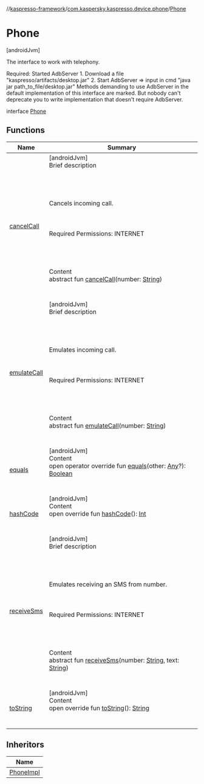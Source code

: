 //[kaspresso-framework](../../index.md)/[com.kaspersky.kaspresso.device.phone](../index.md)/[Phone](index.md)



# Phone  
 [androidJvm] 



The interface to work with telephony.



Required: Started AdbServer     1. Download a file "kaspresso/artifacts/desktop.jar"     2. Start AdbServer => input in cmd "java jar path_to_file/desktop.jar" Methods demanding to use AdbServer in the default implementation of this interface are marked.     But nobody can't deprecate you to write implementation that doesn't require AdbServer.



interface [Phone](index.md)   


## Functions  
  
|  Name|  Summary| 
|---|---|
| [cancelCall](cancel-call.md)| [androidJvm]  <br>Brief description  <br><br><br><br><br>Cancels incoming call.<br><br><br><br>Required Permissions: INTERNET<br><br><br><br>  <br>Content  <br>abstract fun [cancelCall](cancel-call.md)(number: [String](https://kotlinlang.org/api/latest/jvm/stdlib/kotlin/-string/index.html))  <br><br><br>
| [emulateCall](emulate-call.md)| [androidJvm]  <br>Brief description  <br><br><br><br><br>Emulates incoming call.<br><br><br><br>Required Permissions: INTERNET<br><br><br><br>  <br>Content  <br>abstract fun [emulateCall](emulate-call.md)(number: [String](https://kotlinlang.org/api/latest/jvm/stdlib/kotlin/-string/index.html))  <br><br><br>
| [equals](https://kotlinlang.org/api/latest/jvm/stdlib/kotlin/-any/equals.html)| [androidJvm]  <br>Content  <br>open operator override fun [equals](https://kotlinlang.org/api/latest/jvm/stdlib/kotlin/-any/equals.html)(other: [Any](https://kotlinlang.org/api/latest/jvm/stdlib/kotlin/-any/index.html)?): [Boolean](https://kotlinlang.org/api/latest/jvm/stdlib/kotlin/-boolean/index.html)  <br><br><br>
| [hashCode](https://kotlinlang.org/api/latest/jvm/stdlib/kotlin/-any/hash-code.html)| [androidJvm]  <br>Content  <br>open override fun [hashCode](https://kotlinlang.org/api/latest/jvm/stdlib/kotlin/-any/hash-code.html)(): [Int](https://kotlinlang.org/api/latest/jvm/stdlib/kotlin/-int/index.html)  <br><br><br>
| [receiveSms](receive-sms.md)| [androidJvm]  <br>Brief description  <br><br><br><br><br>Emulates receiving an SMS from number.<br><br><br><br>Required Permissions: INTERNET<br><br><br><br>  <br>Content  <br>abstract fun [receiveSms](receive-sms.md)(number: [String](https://kotlinlang.org/api/latest/jvm/stdlib/kotlin/-string/index.html), text: [String](https://kotlinlang.org/api/latest/jvm/stdlib/kotlin/-string/index.html))  <br><br><br>
| [toString](https://kotlinlang.org/api/latest/jvm/stdlib/kotlin/-any/to-string.html)| [androidJvm]  <br>Content  <br>open override fun [toString](https://kotlinlang.org/api/latest/jvm/stdlib/kotlin/-any/to-string.html)(): [String](https://kotlinlang.org/api/latest/jvm/stdlib/kotlin/-string/index.html)  <br><br><br>


## Inheritors  
  
|  Name| 
|---|
| [PhoneImpl](../-phone-impl/index.md)

